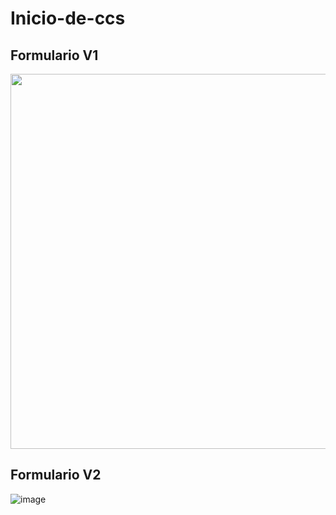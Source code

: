 # Inicio-de-ccs

## Formulario V1
<img src="https://user-images.githubusercontent.com/61121429/116587680-b061a380-a8e8-11eb-8961-00ddd822c19b.png" width="600">



## Formulario V2

![image](https://user-images.githubusercontent.com/61121429/116587866-dedf7e80-a8e8-11eb-9cf8-1d87d12b5be5.png)


